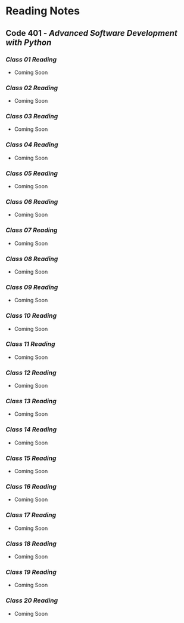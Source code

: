 
# Reading Notes

## **Code 401** - _Advanced Software Development with Python_

### *Class 01 Reading*
- Coming Soon

### *Class 02 Reading*
- Coming Soon

### *Class 03 Reading*
- Coming Soon

### *Class 04 Reading*
- Coming Soon

### *Class 05 Reading*
- Coming Soon

### *Class 06 Reading*
- Coming Soon

### *Class 07 Reading*
- Coming Soon

### *Class 08 Reading*
- Coming Soon

### *Class 09 Reading*
- Coming Soon

### *Class 10 Reading*
- Coming Soon

### *Class 11 Reading*
- Coming Soon

### *Class 12 Reading*
- Coming Soon

### *Class 13 Reading*
- Coming Soon

### *Class 14 Reading*
- Coming Soon

### *Class 15 Reading*
- Coming Soon

### *Class 16 Reading*
- Coming Soon

### *Class 17 Reading*
- Coming Soon

### *Class 18 Reading*
- Coming Soon

### *Class 19 Reading*
- Coming Soon

### *Class 20 Reading*
- Coming Soon












<!-- You can use the [editor on GitHub](https://github.com/testOrg762/reading-notes/edit/main/README.md) to maintain and preview the content for your website in Markdown files. -->


<!-- Syntax highlighted code block -->

<!-- # Header 1
## Header 2
### Header 3

- Bulleted
- List

1. Numbered
2. List

**Bold** and _Italic_ and `Code` text -->

<!-- [Link](url) and ![Image](src) -->
```

